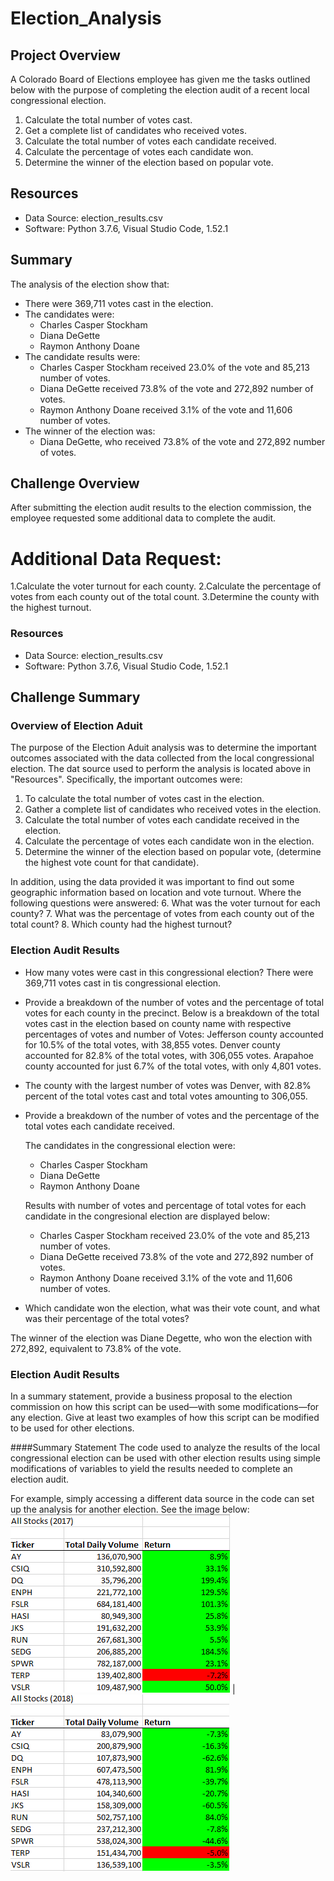 # Election_Analysis

## Project Overview
A Colorado Board of Elections employee has given me the tasks outlined below with the purpose of completing the election audit of a recent local congressional election.


1. Calculate the total number of votes cast.
2. Get a complete list of candidates who received votes.
3. Calculate the total number of votes each candidate received.
4. Calculate the percentage of votes each candidate won.
5. Determine the winner of the election based on popular vote.

## Resources
- Data Source: election_results.csv
- Software: Python 3.7.6, Visual Studio Code, 1.52.1

## Summary
The analysis of the election show that:
- There were 369,711 votes cast in the election.
- The candidates were:
    - Charles Casper Stockham
    - Diana DeGette
    - Raymon Anthony Doane
- The candidate results were:
    - Charles Casper Stockham received 23.0% of the vote and 85,213 number of votes.
    - Diana DeGette received 73.8% of the vote and 272,892 number of votes.
    - Raymon Anthony Doane received 3.1% of the vote and 11,606 number of votes.
- The winner of the election was:
    - Diana DeGette, who received 73.8% of the vote and 272,892 number of votes.

## Challenge Overview
After submitting the election audit results to the election commission, the employee requested some additional data to complete the audit. 

# Additional Data Request:
1.Calculate the voter turnout for each county.
2.Calculate the percentage of votes from each county out of the total count.
3.Determine the county with the highest turnout.

### Resources
- Data Source: election_results.csv
- Software: Python 3.7.6, Visual Studio Code, 1.52.1

## Challenge Summary
### Overview of Election Aduit
The purpose of the Election Aduit analysis was to determine the important outcomes associated with the data collected from the local congressional election. The dat source used to perform the analysis is located above in "Resources". Specifically, the important outcomes were:
1. To calculate the total number of votes cast in the election.
2. Gather a complete list of candidates who received votes in the election.
3. Calculate the total number of votes each candidate received in the election.
4. Calculate the percentage of votes each candidate won in the election.
5. Determine the winner of the election based on popular vote, (determine the highest vote count for that candidate).

In addition, using the data provided it was important to find out some geographic information based on location and vote turnout. Where the following questions were answered:
6. What was the voter turnout for each county?
7. What was the percentage of votes from each county out of the total count?
8. Which county had the highest turnout?

### Election Audit Results
- How many votes were cast in this congressional election?
    There were 369,711 votes cast in tis congressional election.
- Provide a breakdown of the number of votes and the percentage of total votes for each county in the precinct.
    Below is a breakdown of the total votes cast in the election based on county name with respective percentages of votes and number of Votes:
    Jefferson county accounted for 10.5% of the total votes, with 38,855 votes.
    Denver county accounted for 82.8% of the total votes, with 306,055 votes.
    Arapahoe county accounted for just 6.7%  of the total votes, with only 4,801 votes.


- The county with the largest number of votes was Denver, with 82.8% percent of the total votes cast and total votes amounting to 306,055.

- Provide a breakdown of the number of votes and the percentage of the total votes each candidate received.

    The candidates in the congressional election were:
    - Charles Casper Stockham
    - Diana DeGette
    - Raymon Anthony Doane

    Results with number of votes and percentage of total votes for each candidate in the congresional election are displayed below:
    - Charles Casper Stockham received 23.0% of the vote and 85,213 number of votes.
    - Diana DeGette received 73.8% of the vote and 272,892 number of votes.
    - Raymon Anthony Doane received 3.1% of the vote and 11,606 number of votes.
    
- Which candidate won the election, what was their vote count, and what was their percentage of the total votes?

The winner of the election was Diane Degette, who won the election with 272,892, equivalent to 73.8% of the vote.

### Election Audit Results
In a summary statement, provide a business proposal to the election commission on how this script can be used—with some modifications—for any election. Give at least two examples of how this script can be modified to be used for other elections.

####Summary Statement 
The code used to analyze the results of the local congressional election can be used with other election results using simple modifications of variables to yield the results needed to complete an election audit. 

For example, simply accessing a different data source in the code can set up the analysis for another election. See the image below:
![](https://github.com/MarielaKaradzhova/stock-analysis/blob/main/All_Stocks_2017.png) | ![](https://github.com/MarielaKaradzhova/stock-analysis/blob/main/All_Stocks_2018.png)


